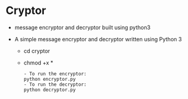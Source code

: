 # Cryptor
 - message encryptor and decryptor built using python3

 - A simple message encryptor and decryptor written using Python 3
   - cd cryptor
   - chmod +x *

         - To run the encryptor:
         python encryptor.py
         - To run the decryptor:
         python decryptor.py
